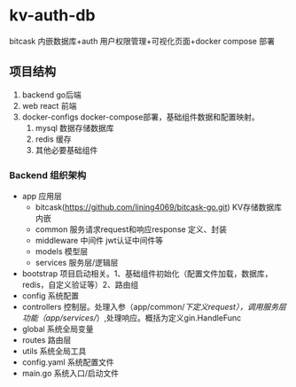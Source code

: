 # kv-auth-db

bitcask 内嵌数据库+auth 用户权限管理+可视化页面+docker compose 部署

## 项目结构

1. backend go后端
2. web react 前端
3. docker-configs docker-compose部署，基础组件数据和配置映射。
    1. mysql 数据存储数据库
    2. redis 缓存
    3. 其他必要基础组件

### Backend 组织架构

* app 应用层
    * bitcask(https://github.com/lining4069/bitcask-go.git) KV存储数据库内嵌
    * common 服务请求request和响应response 定义、封装
    * middleware 中间件 jwt认证中间件等
    * models 模型层
    * services 服务层/逻辑层
* bootstrap 项目启动相关。1、基础组件初始化（配置文件加载，数据库，redis，自定义验证等）2、路由组
* config 系统配置
* controllers 控制层。处理入参（app/common/*下定义request），调用服务层功能（app/services/*）,处理响应。概括为定义gin.HandleFunc
* global 系统全局变量
* routes 路由层
* utils 系统全局工具
* config.yaml 系统配置文件
* main.go 系统入口/启动文件
